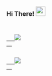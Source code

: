 ### Hi There! <img src="https://media.giphy.com/media/hvRJCLFzcasrR4ia7z/giphy.gif" width="25px">

<code>
  <a href="https://www.instagram.com/davidzatica/">
   <img src="https://raw.githubusercontent.com/hussainweb/hussainweb/main/icons/instagram.png">
  </a>
</code>

<code>
  <a href="https://www.instagram.com/davidzatica/">
   <img src="https://www.upwork.com/favicon.ico">
  </a>
</code>
